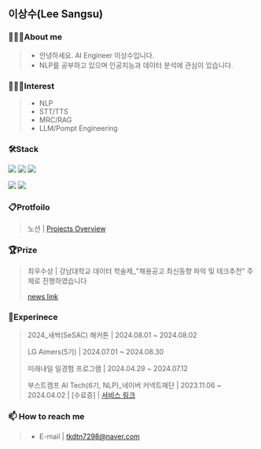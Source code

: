 <!--
### Hi there 👋
**SangSusu-git/SangSusu-git** is a ✨ _special_ ✨ repository because its `README.md` (this file) appears on your GitHub profile.

Here are some ideas to get you started:

- 🔭 I’m currently working on ...
- 🌱 I’m currently learning ...
- 👯 I’m looking to collaborate on ...
- 🤔 I’m looking for help with ...
- 💬 Ask me about ...
- 📫 How to reach me: ...
- 😄 Pronouns: ...
- ⚡ Fun fact: ...
-->
## 이상수(Lee Sangsu)

### 🙋🏻‍♂️About me
>- 안녕하세요. AI Engineer 이상수입니다.
>- NLP를 공부하고 있으며 인공지능과 데이터 분석에 관심이 있습니다.

### 🙋🏻‍♂️Interest
>- NLP
>- STT/TTS
>- MRC/RAG
>- LLM/Pompt Engineering

### 🛠Stack
 <img src="https://img.shields.io/badge/anaconda-44A833?style=flat&logo=anaconda&logoColor=white"/> <img src="https://img.shields.io/badge/python-3776AB?style=flat&logo=python&logoColor=white"/> <img src="https://img.shields.io/badge/mysql-4479A1?style=flat&logo=mysql&logoColor=white"/> 

 <img src="https://img.shields.io/badge/scikitlearn-F7931E?style=flat&logo=scikitlearn&logoColor=white"/> <img src="https://img.shields.io/badge/pytorch-EE4C2C?style=flat&logo=pytorch&logoColor=white"/>

 
### 📋Protfoilo
> 노션 | [Projects Overview](https://www.notion.so/1fd371f03a4245398d7855c4e9ea9711)


### 🏆Prize
> 최우수상  | 강남대학교 데이터 학술제_"채용공고 최신동향 파악 및 테크추천" 주제로 진행하였습니다
> 
> [news link](https://ace.kangnam.ac.kr/menu/board/info/f3a3bfbbc5715e4180657f71177d8bcf.do?scrtWrtiYn=false&encMenuSeq=5a1dc776d71dae825ed365be75187a1e&encMenuBoardSeq=2beb8ee4bcae3e8fd20f3c7e93cfc3d2)



### 🏃Experinece
> 2024_새싹(SeSAC) 해커톤 | 2024.08.01 ~ 2024.08.02
>
> LG Aimers(5기) | 2024.07.01 ~ 2024.08.30
> 
> 미래내일 일경험 프로그램 | 2024.04.29 ~ 2024.07.12
> 
> 부스트캠프 AI Tech(6기, NLP)_네이버 커넥트재단 | 2023.11.06 ~ 2024.04.02 | [수료증] | [서비스 링크](https://hello-jobits.com/)


### 📫 How to reach me
> - E-mail | tkdtn7298@naver.com

